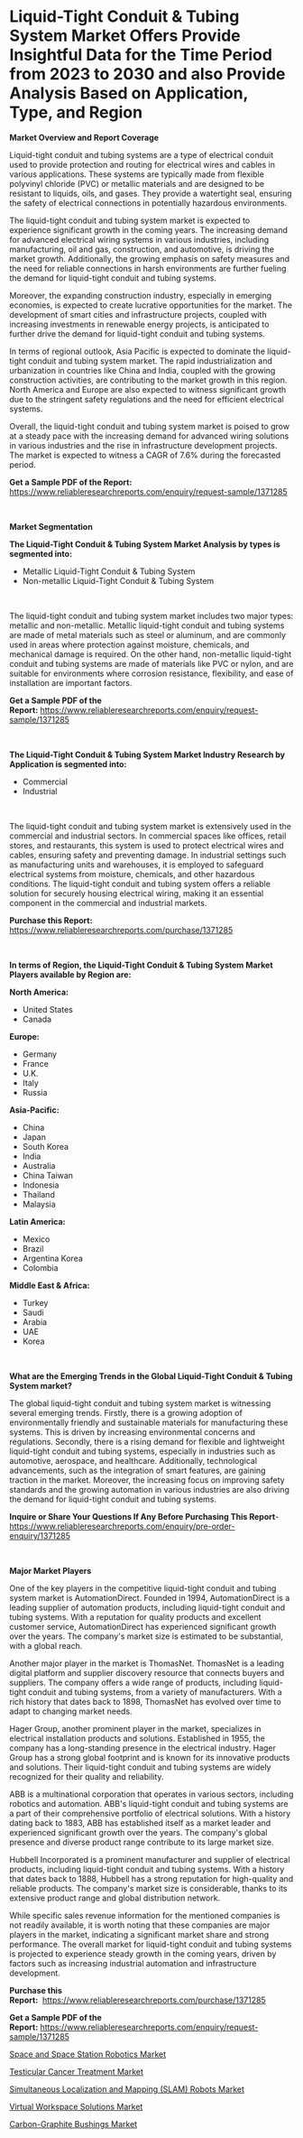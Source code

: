 <p><h1>Liquid-Tight Conduit & Tubing System Market Offers Provide Insightful Data for the Time Period from 2023 to 2030 and also Provide Analysis Based on Application, Type, and Region</h1></p><p><strong>Market Overview and Report Coverage</strong></p>
<p><p>Liquid-tight conduit and tubing systems are a type of electrical conduit used to provide protection and routing for electrical wires and cables in various applications. These systems are typically made from flexible polyvinyl chloride (PVC) or metallic materials and are designed to be resistant to liquids, oils, and gases. They provide a watertight seal, ensuring the safety of electrical connections in potentially hazardous environments.</p><p>The liquid-tight conduit and tubing system market is expected to experience significant growth in the coming years. The increasing demand for advanced electrical wiring systems in various industries, including manufacturing, oil and gas, construction, and automotive, is driving the market growth. Additionally, the growing emphasis on safety measures and the need for reliable connections in harsh environments are further fueling the demand for liquid-tight conduit and tubing systems.</p><p>Moreover, the expanding construction industry, especially in emerging economies, is expected to create lucrative opportunities for the market. The development of smart cities and infrastructure projects, coupled with increasing investments in renewable energy projects, is anticipated to further drive the demand for liquid-tight conduit and tubing systems.</p><p>In terms of regional outlook, Asia Pacific is expected to dominate the liquid-tight conduit and tubing system market. The rapid industrialization and urbanization in countries like China and India, coupled with the growing construction activities, are contributing to the market growth in this region. North America and Europe are also expected to witness significant growth due to the stringent safety regulations and the need for efficient electrical systems.</p><p>Overall, the liquid-tight conduit and tubing system market is poised to grow at a steady pace with the increasing demand for advanced wiring solutions in various industries and the rise in infrastructure development projects. The market is expected to witness a CAGR of 7.6% during the forecasted period.</p></p>
<p><strong>Get a Sample PDF of the Report:</strong> <a href="https://www.reliableresearchreports.com/enquiry/request-sample/1371285">https://www.reliableresearchreports.com/enquiry/request-sample/1371285</a></p>
<p>&nbsp;</p>
<p><strong>Market Segmentation</strong></p>
<p><strong>The Liquid-Tight Conduit & Tubing System Market Analysis by types is segmented into:</strong></p>
<p><ul><li>Metallic Liquid-Tight Conduit & Tubing System</li><li>Non-metallic Liquid-Tight Conduit & Tubing System</li></ul></p>
<p>&nbsp;</p>
<p><p>The liquid-tight conduit and tubing system market includes two major types: metallic and non-metallic. Metallic liquid-tight conduit and tubing systems are made of metal materials such as steel or aluminum, and are commonly used in areas where protection against moisture, chemicals, and mechanical damage is required. On the other hand, non-metallic liquid-tight conduit and tubing systems are made of materials like PVC or nylon, and are suitable for environments where corrosion resistance, flexibility, and ease of installation are important factors.</p></p>
<p><strong>Get a Sample PDF of the Report:</strong>&nbsp;<a href="https://www.reliableresearchreports.com/enquiry/request-sample/1371285">https://www.reliableresearchreports.com/enquiry/request-sample/1371285</a></p>
<p>&nbsp;</p>
<p><strong>The Liquid-Tight Conduit & Tubing System Market Industry Research by Application is segmented into:</strong></p>
<p><ul><li>Commercial</li><li>Industrial</li></ul></p>
<p>&nbsp;</p>
<p><p>The liquid-tight conduit and tubing system market is extensively used in the commercial and industrial sectors. In commercial spaces like offices, retail stores, and restaurants, this system is used to protect electrical wires and cables, ensuring safety and preventing damage. In industrial settings such as manufacturing units and warehouses, it is employed to safeguard electrical systems from moisture, chemicals, and other hazardous conditions. The liquid-tight conduit and tubing system offers a reliable solution for securely housing electrical wiring, making it an essential component in the commercial and industrial markets.</p></p>
<p><strong>Purchase this Report:</strong>&nbsp; <a href="https://www.reliableresearchreports.com/purchase/1371285">https://www.reliableresearchreports.com/purchase/1371285</a></p>
<p>&nbsp;</p>
<p><strong>In terms of Region, the Liquid-Tight Conduit & Tubing System Market Players available by Region are:</strong></p>
<p>
    <p> <strong> North America: </strong>
        <ul>
            <li>United States</li>
            <li>Canada</li>
        </ul>
        </p> 
    <p> <strong> Europe: </strong>
        <ul>
            <li>Germany</li>
            <li>France</li>
            <li>U.K.</li>
            <li>Italy</li>
            <li>Russia</li>
        </ul>
        </p> 
    <p> <strong> Asia-Pacific: </strong>
        <ul>
            <li>China</li>
            <li>Japan</li>
            <li>South Korea</li>
            <li>India</li>
            <li>Australia</li>
            <li>China Taiwan</li>
            <li>Indonesia</li>
            <li>Thailand</li>
            <li>Malaysia</li>
        </ul>
        </p> 
    <p> <strong> Latin America: </strong>
        <ul>
            <li>Mexico</li>
            <li>Brazil</li>
            <li>Argentina Korea</li>
            <li>Colombia</li>
        </ul>
        </p> 
    <p> <strong> Middle East & Africa: </strong>
        <ul>
            <li>Turkey</li>
            <li>Saudi</li>
            <li>Arabia</li>
            <li>UAE</li>
            <li>Korea</li>
        </ul>
    </p>
    </p>
<p>&nbsp;</p>
<p><strong>What are the Emerging Trends in the Global Liquid-Tight Conduit & Tubing System market?</strong></p>
<p><p>The global liquid-tight conduit and tubing system market is witnessing several emerging trends. Firstly, there is a growing adoption of environmentally friendly and sustainable materials for manufacturing these systems. This is driven by increasing environmental concerns and regulations. Secondly, there is a rising demand for flexible and lightweight liquid-tight conduit and tubing systems, especially in industries such as automotive, aerospace, and healthcare. Additionally, technological advancements, such as the integration of smart features, are gaining traction in the market. Moreover, the increasing focus on improving safety standards and the growing automation in various industries are also driving the demand for liquid-tight conduit and tubing systems.</p></p>
<p><strong>Inquire or Share Your Questions If Any Before Purchasing This Report</strong>- <a href="https://www.reliableresearchreports.com/enquiry/pre-order-enquiry/1371285">https://www.reliableresearchreports.com/enquiry/pre-order-enquiry/1371285</a></p>
<p>&nbsp;</p>
<p><strong>Major Market Players</strong></p>
<p><p>One of the key players in the competitive liquid-tight conduit and tubing system market is AutomationDirect. Founded in 1994, AutomationDirect is a leading supplier of automation products, including liquid-tight conduit and tubing systems. With a reputation for quality products and excellent customer service, AutomationDirect has experienced significant growth over the years. The company's market size is estimated to be substantial, with a global reach.</p><p>Another major player in the market is ThomasNet. ThomasNet is a leading digital platform and supplier discovery resource that connects buyers and suppliers. The company offers a wide range of products, including liquid-tight conduit and tubing systems, from a variety of manufacturers. With a rich history that dates back to 1898, ThomasNet has evolved over time to adapt to changing market needs.</p><p>Hager Group, another prominent player in the market, specializes in electrical installation products and solutions. Established in 1955, the company has a long-standing presence in the electrical industry. Hager Group has a strong global footprint and is known for its innovative products and solutions. Their liquid-tight conduit and tubing systems are widely recognized for their quality and reliability.</p><p>ABB is a multinational corporation that operates in various sectors, including robotics and automation. ABB's liquid-tight conduit and tubing systems are a part of their comprehensive portfolio of electrical solutions. With a history dating back to 1883, ABB has established itself as a market leader and experienced significant growth over the years. The company's global presence and diverse product range contribute to its large market size.</p><p>Hubbell Incorporated is a prominent manufacturer and supplier of electrical products, including liquid-tight conduit and tubing systems. With a history that dates back to 1888, Hubbell has a strong reputation for high-quality and reliable products. The company's market size is considerable, thanks to its extensive product range and global distribution network.</p><p>While specific sales revenue information for the mentioned companies is not readily available, it is worth noting that these companies are major players in the market, indicating a significant market share and strong performance. The overall market for liquid-tight conduit and tubing systems is projected to experience steady growth in the coming years, driven by factors such as increasing industrial automation and infrastructure development.</p></p>
<p><strong>Purchase this Report:</strong>&nbsp;&nbsp;<a href="https://www.reliableresearchreports.com/purchase/1371285">https://www.reliableresearchreports.com/purchase/1371285</a></p>
<p></p>
<p><strong>Get a Sample PDF of the Report:</strong>&nbsp;<a href="https://www.reliableresearchreports.com/enquiry/request-sample/1371285">https://www.reliableresearchreports.com/enquiry/request-sample/1371285</a></p>
<p><p><a href="https://github.com/mahnoor2003/Market-Research-Report-List-1/blob/main/space-and-space-station-robotics-market.md">Space and Space Station Robotics Market</a></p><p><a href="https://medium.com/@lottierunte2662/testicular-cancer-treatment-market-size-cagr-trends-2024-2030-5eba3f8cce54">Testicular Cancer Treatment Market</a></p><p><a href="https://github.com/marloy8/Market-Research-Report-List-1/blob/main/simultaneous-localization-and-mapping-slam-robots-market.md">Simultaneous Localization and Mapping (SLAM) Robots Market</a></p><p><a href="https://medium.com/@samirmayert107/virtual-workspace-solutions-market-size-cagr-trends-2024-2030-53da8c72e93c">Virtual Workspace Solutions Market</a></p><p><a href="https://www.linkedin.com/pulse/carbon-graphite-bushings-market-share-amp-new-trends-analysis-1eblc/">Carbon-Graphite Bushings Market</a></p></p>